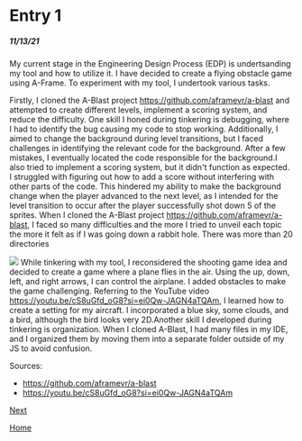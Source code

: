 # Entry 1
##### 11/13/21

My current stage in the Engineering Design Process (EDP) is undertsanding my tool and how to utilize it. I have decided to create a flying obstacle game using A-Frame. To experiment with my tool, I undertook various tasks.

Firstly, I cloned the A-Blast project https://github.com/aframevr/a-blast and attempted to create different levels, implement a scoring system, and reduce the difficulty. One skill I honed during tinkering is debugging, where I had to identify the bug causing my code to stop working. Additionally, I aimed to change the background during level transitions, but I faced challenges in identifying the relevant code for the background. After a few mistakes, I eventually located the code responsible for the background.I also tried to implement a scoring system, but it didn't function as expected. I struggled with figuring out how to add a score without interfering with other parts of the code. This hindered my ability to make the background change when the player advanced to the next level, as I intended for the level transition to occur after the player successfully shot down 5 of the sprites. When  I cloned the A-Blast project https://github.com/aframevr/a-blast, I faced so many difficulties and the more I tried to unveil each topic the more it felt as if I was going down a rabbit hole. There was more than 20 directories

![](2.png)
While tinkering with my tool, I reconsidered the shooting game idea and decided to create a game where a plane flies in the air. Using the up, down, left, and right arrows, I can control the airplane. I added obstacles to make the game challenging. Referring to the YouTube video https://youtu.be/cS8uGfd_oG8?si=ei0Qw-JAGN4aTQAm, I learned how to create a setting for my aircraft. I incorporated a blue sky, some clouds, and a bird, although the bird looks very 2D.Another skill I developed during tinkering is organization. When I cloned A-Blast, I had many files in my IDE, and I organized them by moving them into a separate folder outside of my JS to avoid confusion.  


Sources:
* https://github.com/aframevr/a-blast
* https://youtu.be/cS8uGfd_oG8?si=ei0Qw-JAGN4aTQAm


[Next](entry02.md)

[Home](../README.md)

